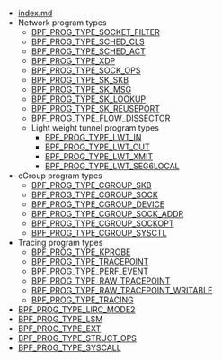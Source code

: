 * [index.md](index.md)
* Network program types
  * [BPF_PROG_TYPE_SOCKET_FILTER](BPF_PROG_TYPE_SOCKET_FILTER.md)
  * [BPF_PROG_TYPE_SCHED_CLS](BPF_PROG_TYPE_SCHED_CLS.md)
  * [BPF_PROG_TYPE_SCHED_ACT](BPF_PROG_TYPE_SCHED_ACT.md)
  * [BPF_PROG_TYPE_XDP](BPF_PROG_TYPE_XDP.md)
  * [BPF_PROG_TYPE_SOCK_OPS](BPF_PROG_TYPE_SOCK_OPS.md)
  * [BPF_PROG_TYPE_SK_SKB](BPF_PROG_TYPE_SK_SKB.md)
  * [BPF_PROG_TYPE_SK_MSG](BPF_PROG_TYPE_SK_MSG.md)
  * [BPF_PROG_TYPE_SK_LOOKUP](BPF_PROG_TYPE_SK_LOOKUP.md)
  * [BPF_PROG_TYPE_SK_REUSEPORT](BPF_PROG_TYPE_SK_REUSEPORT.md)
  * [BPF_PROG_TYPE_FLOW_DISSECTOR](BPF_PROG_TYPE_FLOW_DISSECTOR.md)
  * Light weight tunnel program types
    * [BPF_PROG_TYPE_LWT_IN](BPF_PROG_TYPE_LWT_IN.md)
    * [BPF_PROG_TYPE_LWT_OUT](BPF_PROG_TYPE_LWT_OUT.md)
    * [BPF_PROG_TYPE_LWT_XMIT](BPF_PROG_TYPE_LWT_XMIT.md)
    * [BPF_PROG_TYPE_LWT_SEG6LOCAL](BPF_PROG_TYPE_LWT_SEG6LOCAL.md)
* cGroup program types
  * [BPF_PROG_TYPE_CGROUP_SKB](BPF_PROG_TYPE_CGROUP_SKB.md)
  * [BPF_PROG_TYPE_CGROUP_SOCK](BPF_PROG_TYPE_CGROUP_SOCK.md)
  * [BPF_PROG_TYPE_CGROUP_DEVICE](BPF_PROG_TYPE_CGROUP_DEVICE.md)
  * [BPF_PROG_TYPE_CGROUP_SOCK_ADDR](BPF_PROG_TYPE_CGROUP_SOCK_ADDR.md)
  * [BPF_PROG_TYPE_CGROUP_SOCKOPT](BPF_PROG_TYPE_CGROUP_SOCKOPT.md)
  * [BPF_PROG_TYPE_CGROUP_SYSCTL](BPF_PROG_TYPE_CGROUP_SYSCTL.md)
* Tracing program types
  * [BPF_PROG_TYPE_KPROBE](BPF_PROG_TYPE_KPROBE.md)
  * [BPF_PROG_TYPE_TRACEPOINT](BPF_PROG_TYPE_TRACEPOINT.md)
  * [BPF_PROG_TYPE_PERF_EVENT](BPF_PROG_TYPE_PERF_EVENT.md)
  * [BPF_PROG_TYPE_RAW_TRACEPOINT](BPF_PROG_TYPE_RAW_TRACEPOINT.md)
  * [BPF_PROG_TYPE_RAW_TRACEPOINT_WRITABLE](BPF_PROG_TYPE_RAW_TRACEPOINT_WRITABLE.md)
  * [BPF_PROG_TYPE_TRACING](BPF_PROG_TYPE_TRACING.md)
* [BPF_PROG_TYPE_LIRC_MODE2](BPF_PROG_TYPE_LIRC_MODE2.md)
* [BPF_PROG_TYPE_LSM](BPF_PROG_TYPE_LSM.md)
* [BPF_PROG_TYPE_EXT](BPF_PROG_TYPE_EXT.md)
* [BPF_PROG_TYPE_STRUCT_OPS](BPF_PROG_TYPE_STRUCT_OPS.md)
* [BPF_PROG_TYPE_SYSCALL](BPF_PROG_TYPE_SYSCALL.md)
